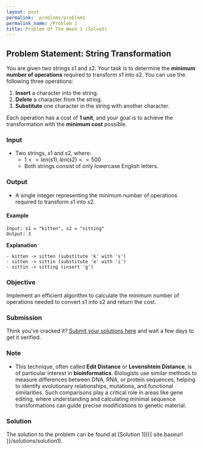 ```yaml
---
layout: post
permalink:  problems/problem1
permalink_name: /Problem 1
title: Problem Of The Week 1 (Solved)
---
```


## Problem Statement: String Transformation

You are given two strings $s1$ and $s2$. Your task is to determine the **minimum number of operations** required to transform $s1$ into $s2$. You can use the following three operations:

1. **Insert** a character into the string.
2. **Delete** a character from the string.
3. **Substitute** one character in the string with another character.

Each operation has a cost of **1 unit**, and your goal is to achieve the transformation with the **minimum cost** possible.

### Input

- Two strings, $s1$ and $s2$, where:
    - $1 <= len(s1), len(s2) <= 500$
    - Both strings consist of only lowercase English letters.

### Output

- A single integer representing the minimum number of operations required to transform $s1$ into $s2$.


#### Example

```plaintext
Input: s1 = "kitten", s2 = "sitting"
Output: 3
```
**Explanation**
```plaintext
- kitten -> sitten (substitute 'k' with 's')
- sitten -> sittin (substitute 'e' with 'i')
- sittin -> sitting (insert 'g')
```

### Objective

Implement an efficient algorithm to calculate the minimum number of operations needed to convert $s1$ into $s2$ and return the cost.

### Submission
Think you've cracked it? [Submit your solutions here](https://docs.google.com/forms/d/e/1FAIpQLSefcxujcXFTQ9Z2u7__cf6RuFFzyJnMqSoRHTxFMM_v5pXrlA/viewform?usp=sf_link) and wait a few days to get it verified.

### Note 
- This technique, often called **Edit Distance** or **Levenshtein Distance**, is of particular interest in **bioinformatics**. Biologists use similar methods to measure differences between DNA, RNA, or protein sequences, helping to identify evolutionary relationships, mutations, and functional similarities. Such comparisons play a critical role in areas like gene editing, where understanding and calculating minimal sequence transformations can guide precise modifications to genetic material.

### Solution
The solution to the problem can be found at [Solution 1]({{ site.baseurl }}/solutions/solution1).